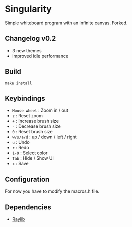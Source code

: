 # Singularity

Simple whiteboard program with an infinite canvas. Forked.

## Changelog v0.2

- 3 new themes
- improved idle performance

## Build

```
make install
```

## Keybindings

- `Mouse wheel` : Zoom in / out
- `z` : Reset zoom
- `+` : Increase brush size
- `-` : Decrease brush size
- `0` : Reset brush size
- `w/s/a/d` :  up / down / left / right
- `u` : Undo
- `r` : Redo
- `1-9` : Select color
- `Tab` : Hide / Show UI
- `x` : Save

## Configuration

For now you have to modify the macros.h file.

## Dependencies

- [Raylib](https://www.raylib.com/index.html)
